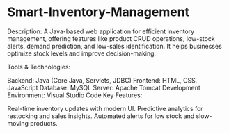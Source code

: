 # Smart-Inventory-Management
Description:
A Java-based web application for efficient inventory management, offering features like product CRUD operations, low-stock alerts, demand prediction, and low-sales identification. It helps businesses optimize stock levels and improve decision-making.

Tools & Technologies:

Backend: Java (Core Java, Servlets, JDBC)
Frontend: HTML, CSS, JavaScript
Database: MySQL
Server: Apache Tomcat
Development Environment: Visual Studio Code
Key Features:

Real-time inventory updates with modern UI.
Predictive analytics for restocking and sales insights.
Automated alerts for low stock and slow-moving products.
